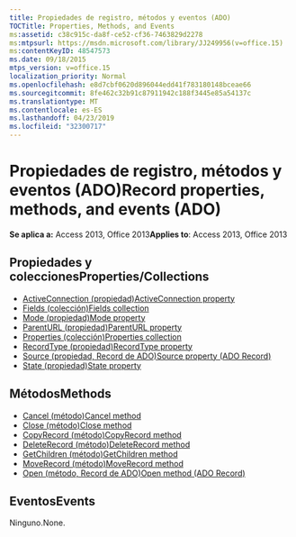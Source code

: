 ```yaml
---
title: Propiedades de registro, métodos y eventos (ADO)
TOCTitle: Properties, Methods, and Events
ms:assetid: c38c915c-da8f-ce52-cf36-7463829d2278
ms:mtpsurl: https://msdn.microsoft.com/library/JJ249956(v=office.15)
ms:contentKeyID: 48547573
ms.date: 09/18/2015
mtps_version: v=office.15
localization_priority: Normal
ms.openlocfilehash: e8d7cbf0620d896044edd41f783180148bceae66
ms.sourcegitcommit: 8fe462c32b91c87911942c188f3445e85a54137c
ms.translationtype: MT
ms.contentlocale: es-ES
ms.lasthandoff: 04/23/2019
ms.locfileid: "32300717"
---
```

# <a name="record-properties-methods-and-events-ado"></a><span data-ttu-id="ea5ef-102">Propiedades de registro, métodos y eventos (ADO)</span><span class="sxs-lookup"><span data-stu-id="ea5ef-102">Record properties, methods, and events (ADO)</span></span>

<span data-ttu-id="ea5ef-103">**Se aplica a:** Access 2013, Office 2013</span><span class="sxs-lookup"><span data-stu-id="ea5ef-103">**Applies to**: Access 2013, Office 2013</span></span>

## <a name="propertiescollections"></a><span data-ttu-id="ea5ef-104">Propiedades y colecciones</span><span class="sxs-lookup"><span data-stu-id="ea5ef-104">Properties/Collections</span></span>

- [<span data-ttu-id="ea5ef-105">ActiveConnection (propiedad)</span><span class="sxs-lookup"><span data-stu-id="ea5ef-105">ActiveConnection property</span></span>](activeconnection-property-ado.md)
- [<span data-ttu-id="ea5ef-106">Fields (colección)</span><span class="sxs-lookup"><span data-stu-id="ea5ef-106">Fields collection</span></span>](fields-collection-ado.md)
- [<span data-ttu-id="ea5ef-107">Mode (propiedad)</span><span class="sxs-lookup"><span data-stu-id="ea5ef-107">Mode property</span></span>](mode-property-ado.md)
- [<span data-ttu-id="ea5ef-108">ParentURL (propiedad)</span><span class="sxs-lookup"><span data-stu-id="ea5ef-108">ParentURL property</span></span>](parenturl-property-ado.md)
- [<span data-ttu-id="ea5ef-109">Properties (colección)</span><span class="sxs-lookup"><span data-stu-id="ea5ef-109">Properties collection</span></span>](properties-collection-ado.md)
- [<span data-ttu-id="ea5ef-110">RecordType (propiedad)</span><span class="sxs-lookup"><span data-stu-id="ea5ef-110">RecordType property</span></span>](recordtype-property-ado.md)
- [<span data-ttu-id="ea5ef-111">Source (propiedad, Record de ADO)</span><span class="sxs-lookup"><span data-stu-id="ea5ef-111">Source property (ADO Record)</span></span>](source-property-ado-record.md)
- [<span data-ttu-id="ea5ef-112">State (propiedad)</span><span class="sxs-lookup"><span data-stu-id="ea5ef-112">State property</span></span>](state-property-ado.md)


## <a name="methods"></a><span data-ttu-id="ea5ef-113">Métodos</span><span class="sxs-lookup"><span data-stu-id="ea5ef-113">Methods</span></span>

- [<span data-ttu-id="ea5ef-114">Cancel (método)</span><span class="sxs-lookup"><span data-stu-id="ea5ef-114">Cancel method</span></span>](cancel-method-ado.md)
- [<span data-ttu-id="ea5ef-115">Close (método)</span><span class="sxs-lookup"><span data-stu-id="ea5ef-115">Close method</span></span>](close-method-ado.md)
- [<span data-ttu-id="ea5ef-116">CopyRecord (método)</span><span class="sxs-lookup"><span data-stu-id="ea5ef-116">CopyRecord method</span></span>](copyrecord-method-ado.md)
- [<span data-ttu-id="ea5ef-117">DeleteRecord (método)</span><span class="sxs-lookup"><span data-stu-id="ea5ef-117">DeleteRecord method</span></span>](deleterecord-method-ado.md)
- [<span data-ttu-id="ea5ef-118">GetChildren (método)</span><span class="sxs-lookup"><span data-stu-id="ea5ef-118">GetChildren method</span></span>](getchildren-method-ado.md)
- [<span data-ttu-id="ea5ef-119">MoveRecord (método)</span><span class="sxs-lookup"><span data-stu-id="ea5ef-119">MoveRecord method</span></span>](moverecord-method-ado.md)
- [<span data-ttu-id="ea5ef-120">Open (método, Record de ADO)</span><span class="sxs-lookup"><span data-stu-id="ea5ef-120">Open method (ADO Record)</span></span>](open-method-ado-record.md)

## <a name="events"></a><span data-ttu-id="ea5ef-121">Eventos</span><span class="sxs-lookup"><span data-stu-id="ea5ef-121">Events</span></span>

<span data-ttu-id="ea5ef-122">Ninguno.</span><span class="sxs-lookup"><span data-stu-id="ea5ef-122">None.</span></span>


